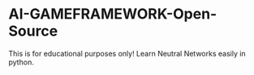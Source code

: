 # AI-GAMEFRAMEWORK-Open-Source
This is for educational purposes only! Learn Neutral Networks easily in python.
